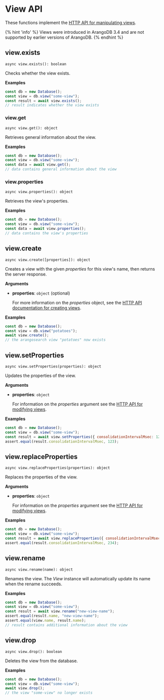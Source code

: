 # View API

These functions implement the
[HTTP API for manipulating views](https://docs.arangodb.com/latest/HTTP/Views/index.html).

{% hint 'info' %}
Views were introduced in ArangoDB 3.4 and are not supported by earlier versions
of ArangoDB.
{% endhint %}

## view.exists

`async view.exists(): boolean`

Checks whether the view exists.

**Examples**

```js
const db = new Database();
const view = db.view("some-view");
const result = await view.exists();
// result indicates whether the view exists
```

### view.get

`async view.get(): object`

Retrieves general information about the view.

**Examples**

```js
const db = new Database();
const view = db.view("some-view");
const data = await view.get();
// data contains general information about the view
```

### view.properties

`async view.properties(): object`

Retrieves the view's properties.

**Examples**

```js
const db = new Database();
const view = db.view("some-view");
const data = await view.properties();
// data contains the view's properties
```

## view.create

`async view.create([properties]): object`

Creates a view with the given _properties_ for this view's name,
then returns the server response.

**Arguments**

- **properties**: `object` (optional)

  For more information on the _properties_ object, see the
  [HTTP API documentation for creating views](https://docs.arangodb.com/latest/HTTP/Views/ArangoSearch.html).

**Examples**

```js
const db = new Database();
const view = db.view("potatoes");
await view.create();
// the arangosearch view "potatoes" now exists
```

## view.setProperties

`async view.setProperties(properties): object`

Updates the properties of the view.

**Arguments**

- **properties**: `object`

  For information on the _properties_ argument see the
  [HTTP API for modifying views](https://docs.arangodb.com/latest/HTTP/Views/ArangoSearch.html).

**Examples**

```js
const db = new Database();
const view = db.view("some-view");
const result = await view.setProperties({ consolidationIntervalMsec: 123 });
assert.equal(result.consolidationIntervalMsec, 123);
```

## view.replaceProperties

`async view.replaceProperties(properties): object`

Replaces the properties of the view.

**Arguments**

- **properties**: `object`

  For information on the _properties_ argument see the
  [HTTP API for modifying views](https://docs.arangodb.com/latest/HTTP/Views/ArangoSearch.html).

**Examples**

```js
const db = new Database();
const view = db.view("some-view");
const result = await view.replaceProperties({ consolidationIntervalMsec: 234 });
assert.equal(result.consolidationIntervalMsec, 234);
```

## view.rename

`async view.rename(name): object`

Renames the view. The _View_ instance will automatically update its
name when the rename succeeds.

**Examples**

```js
const db = new Database();
const view = db.view("some-view");
const result = await view.rename("new-view-name");
assert.equal(result.name, "new-view-name");
assert.equal(view.name, result.name);
// result contains additional information about the view
```

## view.drop

`async view.drop(): boolean`

Deletes the view from the database.

**Examples**

```js
const db = new Database();
const view = db.view("some-view");
await view.drop();
// the view "some-view" no longer exists
```
